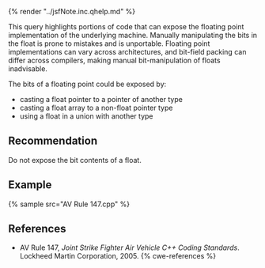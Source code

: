 {% render "../jsfNote.inc.qhelp.md" %}

This query highlights portions of code that can expose the floating point implementation of the underlying machine. Manually manipulating the bits in the float is prone to mistakes and is unportable. Floating point implementations can vary across architectures, and bit-field packing can differ across compilers, making manual bit-manipulation of floats inadvisable.

The bits of a floating point could be exposed by:

* casting a float pointer to a pointer of another type
* casting a float array to a non-float pointer type
* using a float in a union with another type

## Recommendation
Do not expose the bit contents of a float.


## Example
{% sample src="AV Rule 147.cpp" %}

## References
* AV Rule 147, *Joint Strike Fighter Air Vehicle C++ Coding Standards*. Lockheed Martin Corporation, 2005.
{% cwe-references %}

